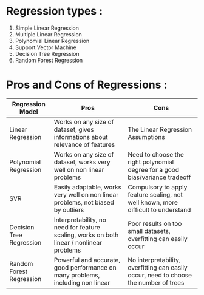 # Regression types : 

1. Simple Linear Regression
2. Multiple Linear Regression
3. Polynomial Linear Regression
4. Support Vector Machine
5. Decision Tree Regression
6. Random Forest Regression
	
# Pros and Cons of Regressions : 

| Regression Model | Pros | Cons |
|---|---|---|
Linear Regression | Works on any size of dataset, gives informations about relevance of features | The Linear Regression Assumptions |
Polynomial Regression | Works on any size of dataset, works very well on non linear problems | Need to choose the right polynomial degree for a good bias/variance tradeoff |
SVR | Easily adaptable, works very well on non linear problems, not biased by outliers | Compulsory to apply feature scaling, not well known, more difficult to understand |
Decision Tree Regression | Interpretability, no need for feature scaling, works on both linear / nonlinear problems | Poor results on too small datasets, overfitting can easily occur |
Random Forest Regression | Powerful and accurate, good performance on many problems, including non linear | No interpretability, overfitting can easily occur, need to choose the number of trees |

